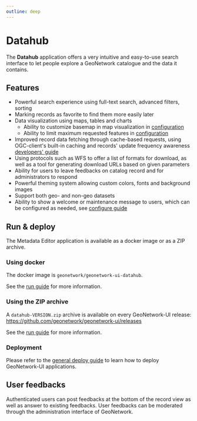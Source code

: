 ```yaml
---
outline: deep
---
```


# Datahub

The **Datahub** application offers a very intuitive and easy-to-use search interface to let people explore a GeoNetwork catalogue and the data it contains.

## Features

- Powerful search experience using full-text search, advanced filters, sorting
- Marking records as favorite to find them more easily later
- Data visualization using maps, tables and charts
  - Ability to customize basemap in map visualization in [configuration](../guide/configure.md#map)
  - Ability to limit maximum requested features in [configuration](../guide/configure.md#map)
- Improved record data fetching through cache-based requests, using OGC-client's built-in caching and records' update frequency awareness [developers' guide](../developers/caching.md)
- Using protocols such as WFS to offer a list of formats for download, as well as a tool for generating download URLs based on given parameters
- Ability for users to leave feedbacks on catalog record and for administrators to respond
- Powerful theming system allowing custom colors, fonts and background images
- Support both geo- and non-geo datasets
- Ability to show a welcome or maintenance message to users, which can be configured as needed, see [configure guide](../guide/configure.md#application-banner)

## Run & deploy

The Metadata Editor application is available as a docker image or as a ZIP archive.

### Using docker

The docker image is `geonetwork/geonetwork-ui-datahub`.

See the [run guide](../guide/run#with-docker) for more information.

### Using the ZIP archive

A `datahub-VERSION.zip` archive is available on every GeoNetwork-UI release: https://github.com/geonetwork/geonetwork-ui/releases

See the [run guide](../guide/run#from-the-zip-archive) for more information.

### Deployment

Please refer to the [general deploy guide](../guide/deploy.md) to learn how to deploy GeoNetwork-UI applications.

## User feedbacks

Authenticated users can post feedbacks at the bottom of the record view as well as answer to existing feedbacks. User feedbacks can be moderated through the administration interface of GeoNetwork.
